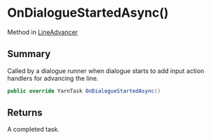 # OnDialogueStartedAsync()

Method in [LineAdvancer](yarn.unity.lineadvancer.md)

## Summary

Called by a dialogue runner when dialogue starts to add input action\
handlers for advancing the line.

```csharp
public override YarnTask OnDialogueStartedAsync()
```

## Returns

A completed task.
